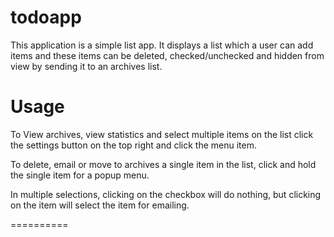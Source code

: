 todoapp
=======

This application is a simple list app. It displays a list which a user can add items and these items can be deleted, checked/unchecked and hidden from view by sending it to an archives list.

Usage
=========
To View archives, view statistics and select multiple items on the list click the settings button on the top right and click the menu item.

To delete, email or move to archives a single item in the list, click and hold the single item for a popup menu.

In multiple selections, clicking on the checkbox will do nothing, but clicking on the item will select the item for emailing.

==========

